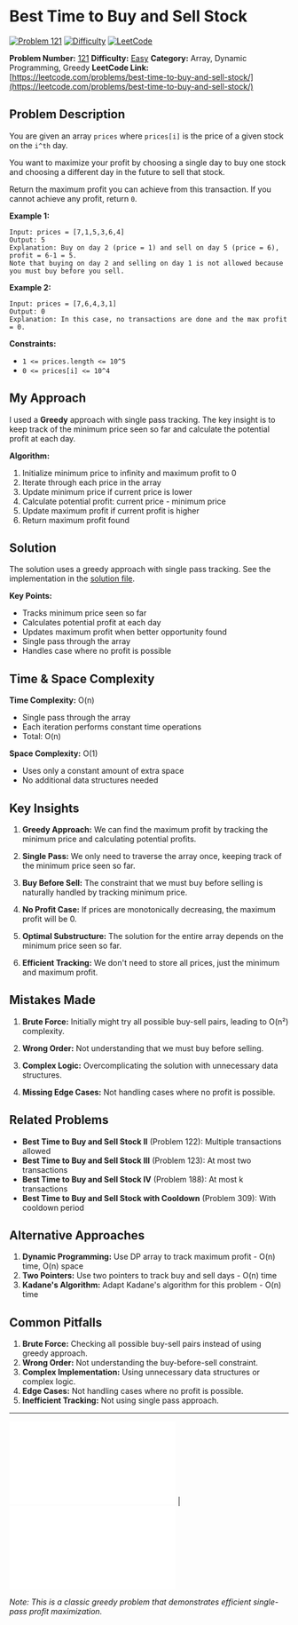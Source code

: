 # Best Time to Buy and Sell Stock

[![Problem 121](https://img.shields.io/badge/Problem-121-blue?style=for-the-badge&logo=leetcode)](https://leetcode.com/problems/best-time-to-buy-and-sell-stock/)
[![Difficulty](https://img.shields.io/badge/Difficulty-Easy-green?style=for-the-badge)](https://leetcode.com/problemset/?difficulty=EASY)
[![LeetCode](https://img.shields.io/badge/LeetCode-View%20Problem-orange?style=for-the-badge&logo=leetcode)](https://leetcode.com/problems/best-time-to-buy-and-sell-stock/)

**Problem Number:** [121](https://leetcode.com/problems/best-time-to-buy-and-sell-stock/)
**Difficulty:** [Easy](https://leetcode.com/problemset/?difficulty=EASY)
**Category:** Array, Dynamic Programming, Greedy
**LeetCode Link:** [https://leetcode.com/problems/best-time-to-buy-and-sell-stock/](https://leetcode.com/problems/best-time-to-buy-and-sell-stock/)

## Problem Description

You are given an array `prices` where `prices[i]` is the price of a given stock on the `i^th` day.

You want to maximize your profit by choosing a single day to buy one stock and choosing a different day in the future to sell that stock.

Return the maximum profit you can achieve from this transaction. If you cannot achieve any profit, return `0`.

**Example 1:**
```
Input: prices = [7,1,5,3,6,4]
Output: 5
Explanation: Buy on day 2 (price = 1) and sell on day 5 (price = 6), profit = 6-1 = 5.
Note that buying on day 2 and selling on day 1 is not allowed because you must buy before you sell.
```

**Example 2:**
```
Input: prices = [7,6,4,3,1]
Output: 0
Explanation: In this case, no transactions are done and the max profit = 0.
```

**Constraints:**
- `1 <= prices.length <= 10^5`
- `0 <= prices[i] <= 10^4`

## My Approach

I used a **Greedy** approach with single pass tracking. The key insight is to keep track of the minimum price seen so far and calculate the potential profit at each day.

**Algorithm:**
1. Initialize minimum price to infinity and maximum profit to 0
2. Iterate through each price in the array
3. Update minimum price if current price is lower
4. Calculate potential profit: current price - minimum price
5. Update maximum profit if current profit is higher
6. Return maximum profit found

## Solution

The solution uses a greedy approach with single pass tracking. See the implementation in the [solution file](../exercises/121.best-time-to-buy-and-sell-stock.py).

**Key Points:**
- Tracks minimum price seen so far
- Calculates potential profit at each day
- Updates maximum profit when better opportunity found
- Single pass through the array
- Handles case where no profit is possible

## Time & Space Complexity

**Time Complexity:** O(n)
- Single pass through the array
- Each iteration performs constant time operations
- Total: O(n)

**Space Complexity:** O(1)
- Uses only a constant amount of extra space
- No additional data structures needed

## Key Insights

1. **Greedy Approach:** We can find the maximum profit by tracking the minimum price and calculating potential profits.

2. **Single Pass:** We only need to traverse the array once, keeping track of the minimum price seen so far.

3. **Buy Before Sell:** The constraint that we must buy before selling is naturally handled by tracking minimum price.

4. **No Profit Case:** If prices are monotonically decreasing, the maximum profit will be 0.

5. **Optimal Substructure:** The solution for the entire array depends on the minimum price seen so far.

6. **Efficient Tracking:** We don't need to store all prices, just the minimum and maximum profit.

## Mistakes Made

1. **Brute Force:** Initially might try all possible buy-sell pairs, leading to O(n²) complexity.

2. **Wrong Order:** Not understanding that we must buy before selling.

3. **Complex Logic:** Overcomplicating the solution with unnecessary data structures.

4. **Missing Edge Cases:** Not handling cases where no profit is possible.

## Related Problems

- **Best Time to Buy and Sell Stock II** (Problem 122): Multiple transactions allowed
- **Best Time to Buy and Sell Stock III** (Problem 123): At most two transactions
- **Best Time to Buy and Sell Stock IV** (Problem 188): At most k transactions
- **Best Time to Buy and Sell Stock with Cooldown** (Problem 309): With cooldown period

## Alternative Approaches

1. **Dynamic Programming:** Use DP array to track maximum profit - O(n) time, O(n) space
2. **Two Pointers:** Use two pointers to track buy and sell days - O(n) time
3. **Kadane's Algorithm:** Adapt Kadane's algorithm for this problem - O(n) time

## Common Pitfalls

1. **Brute Force:** Checking all possible buy-sell pairs instead of using greedy approach.
2. **Wrong Order:** Not understanding the buy-before-sell constraint.
3. **Complex Implementation:** Using unnecessary data structures or complex logic.
4. **Edge Cases:** Not handling cases where no profit is possible.
5. **Inefficient Tracking:** Not using single pass approach.

---

[![Back to Index](../../README.md#-problem-index)](../../README.md#-problem-index) | [![View Solution](../exercises/121.best-time-to-buy-and-sell-stock.py)](../exercises/121.best-time-to-buy-and-sell-stock.py)

*Note: This is a classic greedy problem that demonstrates efficient single-pass profit maximization.*
